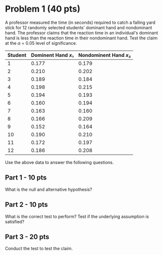 # Problem 1 (40 pts)

A professor measured the time (in seconds) required to catch a falling yard stick for 12 randomly selected students' dominant hand and nondominant hand. The professor claims that the reaction time in an individual's dominant hand is less than the reaction time in their nondominant hand. Test the claim at the $\alpha$ = 0.05 level of significance.

| Student | Dominent Hand $x₁$ | Nondominent Hand $x₂$ |
|------- |------------------ |--------------------- |
| 1       | 0.177              | 0.179                 |
| 2       | 0.210              | 0.202                 |
| 3       | 0.189              | 0.184                 |
| 4       | 0.198              | 0.215                 |
| 5       | 0.194              | 0.193                 |
| 6       | 0.160              | 0.194                 |
| 7       | 0.163              | 0.160                 |
| 8       | 0.166              | 0.209                 |
| 9       | 0.152              | 0.164                 |
| 10      | 0.190              | 0.210                 |
| 11      | 0.172              | 0.197                 |
| 12      | 0.186              | 0.208                 |

Use the above data to answer the following questions.


## Part 1 - 10 pts

What is the null and alternative hypothesis?


## Part 2 - 10 pts

What is the correct test to perform? Test if the underlying assumption is satisfied?


## Part 3 - 20 pts

Conduct the test to test the claim.